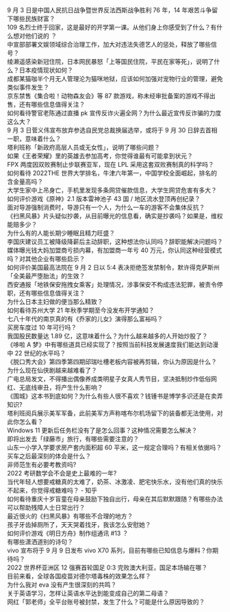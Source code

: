 9 月 3 日是中国人民抗日战争暨世界反法西斯战争胜利 76 年，14 年艰苦斗争留下哪些民族财富？  
109 名烈士终于回家，这是最好的开学第一课。从他们身上你感受到了什么？有什么想对他们说的 ？  
中宣部部署文娱领域综合治理工作，加大对违法失德艺人的惩处，释放了哪些信号？  
绫濑遥感染新冠住院，日本网民暴怒「上等国民住院，平民在家等死」，说明了什么？日本疫情现状如何？  
成都某猫咖半个月无人管理沦为猫咪地狱，应该如何加强对宠物行业的管理，避免类似事件发生？  
京东禁售《集合啦！动物森友会》等 87 款游戏，称未经审批备案的游戏不得出售，还有哪些信息值得关注？  
如何看待警官老陈通过直播 pk 宣传反诈火遍全网？为什么最近宣传反诈骗的力度这么大？  
9 月 3 日菅义伟宣布放弃参选自民党总裁换届选举，或将于 9 月 30 日辞去首相一职，意味着什么？  
塔利班称「新政府高层人员或无女性」，说明了哪些问题？  
如果《王者荣耀》里的英雄去参加高考，你觉得谁最有可能拿到状元？  
FPX 两度因双败赛制止步联赛亚军，现在 LPL 采用这套双败赛制真的科学吗？  
如何看待 2022THE 世界大学排名，牛津六年第一，中国学校全面崛起，排名的含金量高吗？  
大学生家中上吊身亡，手机里发现多条网贷催款信息，大学生网贷危害有多大？  
如何评价游戏《原神》2.1 版本雷神池子 43 国 / 地区流水登顶再创纪录？  
面对导游强制消费时，导游只有一个人，为什么一车的游客不会集体反抗？  
《扫黑风暴》片头疑似抄袭，从目前曝光的信息看，确实是抄袭吗？如果是，维权能赔多少？  
为什么有的人能长期少睡眠且精力旺盛？  
李国庆建议员工被降级降薪后主动辞职，这种想法你认同吗？辞职能解决问题吗？  
媒体曝光钱大妈加盟商亏损内幕，有加盟商一年亏 40 万元，你认同这种经营模式吗？对其他企业有哪些启示？  
如何评价美国最高法院在 9 月 2 日以 5:4 表决拒绝签发禁制令，默许得克萨斯州「全美最严堕胎法」的生效？  
西安通报「地铁保安拖拽女乘客」处理情况，涉事保安不构成违法犯罪，被责令停职，还有哪些信息值得关注？  
为什么日本主妇做的便当那么精致？  
如何看待苏州大学 21 年秋季学期至今没发布开学通知？  
七八十年代的南京真的有《乔家的儿女》演得那么富裕吗？  
买房车度过 10 年可行吗？  
我国股民数量达 1.89 亿，这意味着什么？为什么越来越多的人开始炒股了？  
《哆啦 A 梦》中有哪些道具已经实现了？按照当前科技发展速度我们能达到动漫中 22 世纪的水平吗？  
《脱口秀大会》第四季第四期邱瑞吐槽老板内容被再剪辑，你认为原因是什么？  
为什么现在仙侠剧越来越难看了？  
广电总局发文，不得播出偶像养成类明星子女真人秀节目，坚决抵制炒作低俗网红、无底线审丑，将产生什么影响？  
《围城》这本书到底如何？为什么有些人很不喜欢？钱锺书是博学多识还是在卖弄知识?  
塔利班阅兵展示美军军备，此前美军方声称喀布尔机场留下的装备都无法使用，对此你怎么看？  
Windows 11 更新后任务栏没有了是怎么回事？这种情况需要怎么解决？  
即将出发去「绿藤市」旅行，有哪些需要注意的？  
山东一小学入学要求房产套内面积超 60 平米，这一规定合理吗？有相关依据吗？  
买车之后最深刻的体会是什么？  
非师范生有必要考教资吗?  
2022 考研数学会不会是史上最难的一年?  
当代年轻人想要戒糖真的太难了，奶茶、冰激凌、肥宅快乐水，没有他们真的快乐不起来，你觉得戒糖难吗？ - 知乎  
如何看待重庆十岁盲童在母亲鼓励下独自出行，母亲在其后默默跟随？有哪些办法可以帮助残障人士日常出行？  
最近很火的《扫黑风暴》有哪些不合理的地方？  
孩子牙齿掉厕所了，天天哭着找牙，我该怎么安慰她？  
如何评价游戏《明日方舟》制作组通讯 #13 ？  
有哪些潇洒道别的诗句？  
vivo 宣布将于 9 月 9 日发布 vivo X70 系列，目前有哪些已知信息与爆料？你期待吗？  
2022 世界杯亚洲区 12 强赛首轮国足 0:3 完败澳大利亚，国足本场输在哪？  
目前来看，全球各国疫苗对德尔塔毒株的效果怎么样？  
为什么我对 eva 没有产生很深刻的共鸣？  
关于英语学习，怎样让英语水平达到能变成自己的第二母语？  
网红「郭老师」全平台账号被封禁，发生了什么？可能是什么原因导致的？  
